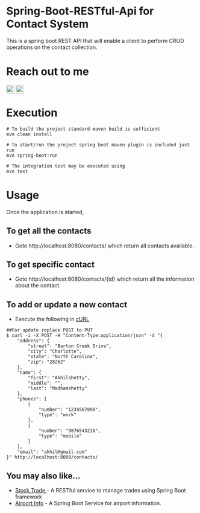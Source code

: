 # Spring-Boot-RESTful-Api for Contact System

 This is a spring boot REST API that will enable a client to perform CRUD operations on the contact collection.

# Reach out to me
[<img align="left" alt="LinkedIn" width="22px" src="https://cdn.jsdelivr.net/npm/simple-icons@v3/icons/linkedin.svg" />](https://www.linkedin.com/in/prabhakargaddam/)
[<img align="left" alt="Gmail" width="22px" src="https://cdn.jsdelivr.net/npm/simple-icons@v3/icons/gmail.svg" />](<mailto:prabhakargaddam1729@gmail.com>)

<br/>

# Execution
```
# To build the project standard maven build is sufficient
mvn clean install

# To start/run the project spring boot maven plugin is included just run
mvn spring-boot:run

# The integration test may be executed using
mvn test
```
 # Usage 
Once the application is started,

## To get all the contacts   
- Goto http://localhost:8080/contacts/ which return all contacts available.

## To get specific contact   
- Goto http://localhost:8080/contacts/{id} which return all the information about the contact.

## To add or update a new contact   
- Execute the following in [cURL](https://en.wikipedia.org/wiki/CURL)
```
##For update replace POST to PUT
$ curl -i -X POST -H "Content-Type:application/json" -d "{
    "address": {
        "street": "Barton Creek Drive",
        "city": "Charlotte",
        "state": "North Carolina",
        "zip": "28262"
    },
    "name": {
        "first": "Akhilshetty",
        "middle": "",
        "last": "Madhamshetty"
    },
    "phones": [
        {
            "number": "1234567890",
            "type": "work"
        },
        {
            "number": "9876543210",
            "type": "mobile"
        }
    ],
    "email": "akhil@gmail.com"
}" http://localhost:8080/contacts/

```

## You may also like...

- [Stock Trade ](https://github.com/prabha1729/Hacker-Rank-Stock-Trade-Api) - A RESTful service to manage trades using Spring Boot framework
- [Airport Info](https://github.com/prabha1729/Airport-Info) - A Spring Boot Service for airport information.



